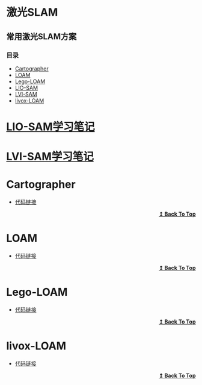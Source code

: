 # 激光SLAM


## 常用激光SLAM方案

### 目录

* [Cartographer](#Cartographer)
* [LOAM](#LOAM)
* [Lego-LOAM](#Lego-LOAM)
* [LIO-SAM](#LIO-SAM学习笔记)
* [LVI-SAM](#LVI-SAM学习笔记)
* [livox-LOAM](#livox-LOAM)

# [LIO-SAM学习笔记](./LIO-SAM学习笔记.md)

# [LVI-SAM学习笔记](./LVI-SAM学习笔记.md)

# Cartographer
* [代码链接](https://github.com/cartographer-project/cartographer)

</details>
<div align="right">
    <b><a href="#目录">↥ Back To Top</a></b>
</div>

# LOAM
* [代码链接](https://github.com/HKUST-Aerial-Robotics/A-LOAM)

</details>
<div align="right">
    <b><a href="#目录">↥ Back To Top</a></b>
</div>

# Lego-LOAM
* [代码链接](https://github.com/RobustFieldAutonomyLab/LeGO-LOAM)

</details>
<div align="right">
    <b><a href="#目录">↥ Back To Top</a></b>
</div>

# livox-LOAM
* [代码链接](https://github.com/hku-mars/loam_livox)

</details>
<div align="right">
    <b><a href="#目录">↥ Back To Top</a></b>
</div>
